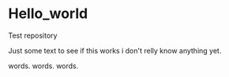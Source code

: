 # Hello_world
Test repository

Just some text to see if this works
i don't relly know anything yet.

words. words. words.

